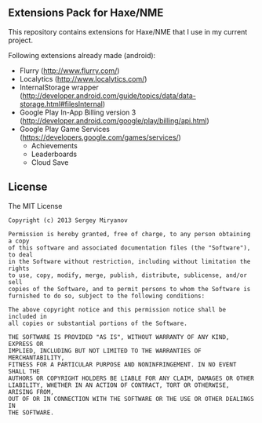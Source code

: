Extensions Pack for Haxe/NME
----------------------------

This repository contains extensions for Haxe/NME that I use in my
current project.

Following extensions already made (android):
- Flurry (http://www.flurry.com/)
- Localytics (http://www.localytics.com/)
- InternalStorage wrapper (http://developer.android.com/guide/topics/data/data-storage.html#filesInternal)
- Google Play In-App Billing version 3 (http://developer.android.com/google/play/billing/api.html)
- Google Play Game Services (https://developers.google.com/games/services/)
  - Achievements
  - Leaderboards
  - Cloud Save

License
-------

The MIT License

	Copyright (c) 2013 Sergey Miryanov
	
	Permission is hereby granted, free of charge, to any person obtaining a copy
	of this software and associated documentation files (the "Software"), to deal
	in the Software without restriction, including without limitation the rights
	to use, copy, modify, merge, publish, distribute, sublicense, and/or sell
	copies of the Software, and to permit persons to whom the Software is
	furnished to do so, subject to the following conditions:
	
	The above copyright notice and this permission notice shall be included in
	all copies or substantial portions of the Software.
	
	THE SOFTWARE IS PROVIDED "AS IS", WITHOUT WARRANTY OF ANY KIND, EXPRESS OR
	IMPLIED, INCLUDING BUT NOT LIMITED TO THE WARRANTIES OF MERCHANTABILITY,
	FITNESS FOR A PARTICULAR PURPOSE AND NONINFRINGEMENT. IN NO EVENT SHALL THE
	AUTHORS OR COPYRIGHT HOLDERS BE LIABLE FOR ANY CLAIM, DAMAGES OR OTHER
	LIABILITY, WHETHER IN AN ACTION OF CONTRACT, TORT OR OTHERWISE, ARISING FROM,
	OUT OF OR IN CONNECTION WITH THE SOFTWARE OR THE USE OR OTHER DEALINGS IN
	THE SOFTWARE.

